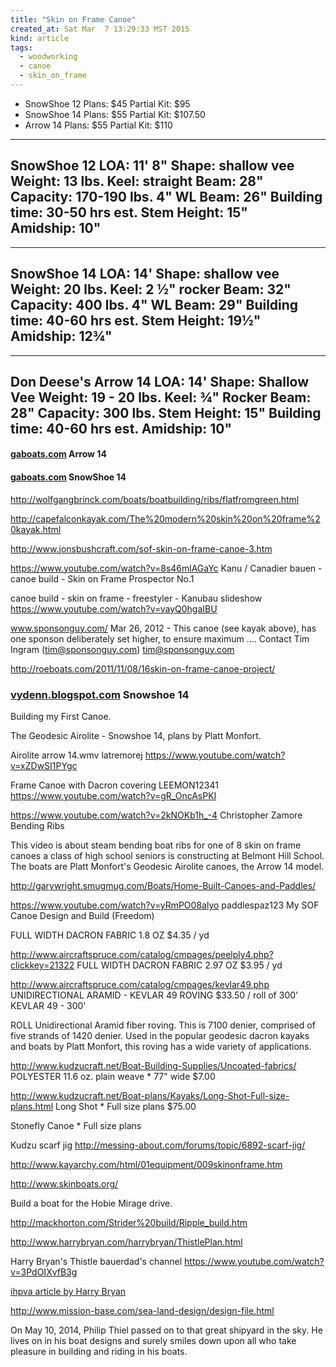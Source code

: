 ```yaml
---
title: "Skin on Frame Canoe"
created_at: Sat Mar  7 13:29:33 MST 2015
kind: article
tags:
  - woodworking
  - canoe
  - skin_on_frame
---
```


* SnowShoe 12 Plans: $45 Partial Kit: $95
* SnowShoe 14 Plans: $55 Partial Kit: $107.50
* Arrow 14 Plans: $55 Partial Kit: $110

--------------
SnowShoe 12
LOA: 	11' 8" 	  	Shape: 	shallow vee
Weight: 	13 lbs. 	  	Keel: 	straight
Beam: 	28" 	  	Capacity: 	170-190 lbs.
4" WL Beam: 	26" 	  	Building time: 	30-50 hrs est.
Stem Height: 	15" 	  	  	 
Amidship: 	10"
--------------

--------------
SnowShoe 14
LOA: 	14' 	  	Shape: 	shallow vee
Weight: 	20 lbs. 	  	Keel: 	2 ½" rocker
Beam: 	32" 	  	Capacity: 	400 lbs.
4" WL Beam: 	29" 	  	Building time: 	40-60 hrs est.
Stem Height: 	19½" 	  	  	 
Amidship: 	12¾"
--------------

--------------
Don Deese's Arrow 14
LOA: 	14' 	  	Shape: 	Shallow Vee
Weight: 	19 - 20 lbs. 	  	Keel: 	¾" Rocker
Beam: 	28" 	  	Capacity: 	300 lbs.
Stem Height: 	15" 	  	Building time: 	40-60 hrs est.
Amidship: 	10"
--------------



#### [gaboats.com](http://gaboats.com/boats/arrow14.html) Arrow 14

#### [gaboats.com](http://gaboats.com/boats/snowshoe14.html) SnowShoe 14

http://wolfgangbrinck.com/boats/boatbuilding/ribs/flatfromgreen.html

http://capefalconkayak.com/The%20modern%20skin%20on%20frame%20kayak.html

http://www.jonsbushcraft.com/sof-skin-on-frame-canoe-3.htm

https://www.youtube.com/watch?v=8s46mlAGaYc
Kanu / Canadier bauen - canoe build - Skin on Frame Prospector No.1 

canoe build - skin on frame - freestyler - Kanubau slideshow 
https://www.youtube.com/watch?v=vayQ0hgaIBU

www.sponsonguy.com/
Mar 26, 2012 - This canoe (see kayak above), has one sponson deliberately set higher, to ensure maximum .... Contact Tim Ingram (tim@sponsonguy.com)
tim@sponsonguy.com

http://roeboats.com/2011/11/08/16skin-on-frame-canoe-project/



### [vydenn.blogspot.com](http://vydenn.blogspot.com/2012/08/last-entry-and-it-workedwas-there-any.html) Snowshoe 14

Building my First Canoe.

The Geodesic Airolite - Snowshoe 14, plans by Platt Monfort.



Airolite arrow 14.wmv
latremorej
https://www.youtube.com/watch?v=xZDwSI1PYgc



Frame Canoe with Dacron covering
LEEMON12341
https://www.youtube.com/watch?v=gR_OncAsPKI




https://www.youtube.com/watch?v=2kNOKb1h_-4
Christopher Zamore
Bending Ribs

This video is about steam bending boat ribs for one of 8 skin on frame
canoes a class of high school seniors is constructing at Belmont Hill
School. The boats are Platt Monfort's Geodesic Airolite canoes, the
Arrow 14 model.

http://garywright.smugmug.com/Boats/Home-Built-Canoes-and-Paddles/




https://www.youtube.com/watch?v=yRmPO08alyo
paddlespaz123 
My SOF Canoe Design and Build (Freedom)



FULL WIDTH DACRON FABRIC 1.8 OZ
$4.35 / yd

http://www.aircraftspruce.com/catalog/cmpages/peelply4.php?clickkey=21322
FULL WIDTH DACRON FABRIC 2.97 OZ
$3.95 / yd


http://www.aircraftspruce.com/catalog/cmpages/kevlar49.php
UNIDIRECTIONAL ARAMID - KEVLAR 49 ROVING
$33.50 / roll of 300'
KEVLAR 49 - 300'

ROLL Unidirectional Aramid fiber roving. This is 7100 denier, comprised of five strands of 1420 denier. Used in the popular geodesic dacron kayaks and boats by Platt Monfort, this roving has a wide variety of applications.



http://www.kudzucraft.net/Boat-Building-Supplies/Uncoated-fabrics/
POLYESTER 11.6 oz. plain weave * 77" wide
$7.00 


http://www.kudzucraft.net/Boat-plans/Kayaks/Long-Shot-Full-size-plans.html
Long Shot * Full size plans 
$75.00


Stonefly Canoe * Full size plans 


Kudzu scarf jig
http://messing-about.com/forums/topic/6892-scarf-jig/


http://www.kayarchy.com/html/01equipment/009skinonframe.htm


http://www.skinboats.org/





Build a boat for the Hobie Mirage drive.

http://mackhorton.com/Strider%20build/Ripple_build.htm




http://www.harrybryan.com/harrybryan/ThistlePlan.html




Harry Bryan's Thistle
bauerdad's channel 
https://www.youtube.com/watch?v=3PdOIXvfB3g


[ihpva article by Harry Bryan](/content/assets/pdf/ihpva-fin-power-harry-bryan.pdf)


http://www.mission-base.com/sea-land-design/design-file.html

On May 10, 2014, Philip Thiel passed on to that great shipyard in the
sky. He lives on in his boat designs and surely smiles down upon all
who take pleasure in building and riding in his boats.

